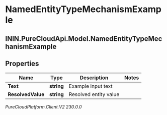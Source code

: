 # NamedEntityTypeMechanismExample

## ININ.PureCloudApi.Model.NamedEntityTypeMechanismExample

## Properties

|Name | Type | Description | Notes|
|------------ | ------------- | ------------- | -------------|
| **Text** | **string** | Example input text | |
| **ResolvedValue** | **string** | Resolved entity value | |



_PureCloudPlatform.Client.V2 230.0.0_

